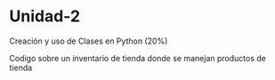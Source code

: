 # Unidad-2
Creación y uso de Clases en Python (20%)

Codigo sobre un inventario de tienda donde se manejan productos de tienda 
